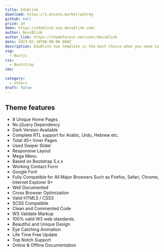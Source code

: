 ```yaml
---
title: Edublink
download: https://1.envato.market/qn5r4g
github: null
price: 24
demo: https://edublink.vue.devsblink.com/
author: DevsBlink
author_link: https://themeforest.net/user/devsblink
date: 2023-02-18T00:00:00.000Z
description: EduBlink Vue template is the best choice when you need to build an education website.
ssg:
  - Nuxtjs
css:
  - Bootstrap
cms:
  
category:
  - others
draft: false
---
```


## Theme features

- 8 Unique Home Pages
- No jQuery Dependency
- Dark Version Available
- Complete RTL support for Arabic, Urdu, Hebrew etc.
- Total 45+ Inner Pages
- Used Swiper Slider
- Responsive Layout
- Mega Menu
- Based on Bootstrap 5.x.x
- Working Contact Form
- Google Font
- Fully Compatible for All Major Browsers Such as Firefox, Safari, Chrome, Internet Explorer 9+
- Well Documented
- Cross Browser Optimization
- Valid HTML5 / CSS3
- SCSS Compatible
- Clean and Commented Code
- W3 Validate Markup
- 100% valid W3 web standards.
- Beautiful and Unique Design
- Eye Catching Animation
- Life Time Free Update
- Top Notch Support
- Online & Offline Documentation